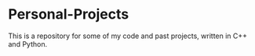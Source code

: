 # Personal-Projects
This is a repository for some of my code and past projects, written in C++ and Python.
